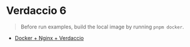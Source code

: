 # Verdaccio 6

> Before run examples, build the local image by running `pnpm docker`. 

- [Docker + Nginx + Verdaccio](reverse_proxy/nginx/README.md)
